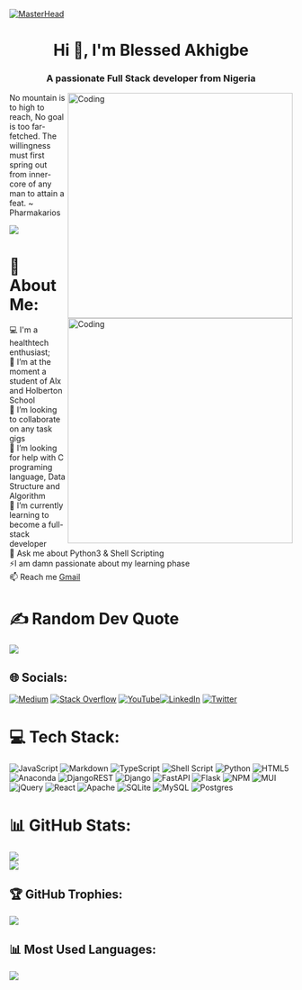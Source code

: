 <!-- Introduction -->
[![MasterHead](https://mir-s3-cdn-cf.behance.net/project_modules/fs/54b6c068097599.5b50bca476b9b.gif)](https://rishavchanda.io)
<h1 align="center">Hi 👋, I'm Blessed Akhigbe</h1>
<h3 align="center">A passionate Full Stack developer from Nigeria</h3>
<img align="right" alt="Coding" width="400" src="https://mir-s3-cdn-cf.behance.net/project_modules/max_1200/79731568097599.5b50bca477735.jpg">
<img align="right" alt="Coding" width="400" src="https://mir-s3-cdn-cf.behance.net/project_modules/max_1200/79731568097599.5b50bca477735.jpg">
<!-- My Life's Philosophy -->



  
No mountain is to high to reach, No goal is too far-fetched. The willingness must first spring out from inner-core of any man to attain a feat. ~ Pharmakarios

[![](https://visitcount.itsvg.in/api?id=Pharmakarios1&icon=0&color=5)](https://visitcount.itsvg.in)


<!-- here picture updates -->
 # 💫 About Me:
 💻 I'm a healthtech enthusiast;<br>🔭 I’m at the moment a student of Alx and Holberton School<br>👯 I’m looking to collaborate on any task gigs<br>🤝 I’m looking for help with C programing language, Data Structure and Algorithm<br>🌱 I’m currently learning to become a full-stack developer<br>💬 Ask me about Python3 & Shell Scripting<br>⚡I am damn passionate about my learning phase<br>📫 Reach me <a href="akhigbeblessed@gmail.com"> Gmail</a><br>

 # ✍️ Random Dev Quote
![](https://quotes-github-readme.vercel.app/api?type=horizontal&theme=radical)

<!-- Social media Gigs -->
## 🌐 Socials:
[![Medium](https://img.shields.io/badge/Medium-12100E?logo=medium&logoColor=white)](https://medium.com/@akhigbeblessed) [![Stack Overflow](https://img.shields.io/badge/-Stackoverflow-FE7A16?logo=stack-overflow&logoColor=white)](https://stackoverflow.com/users/....) [![YouTube](https://img.shields.io/badge/YouTube-%23FF0000.svg?logo=YouTube&logoColor=white)](https://youtube.com/akhigbeblessed)[![LinkedIn](https://img.shields.io/badge/LinkedIn-%230077B5.svg?logo=linkedin&logoColor=white)](https://www.linkedin.com/in/blessed-akhigbe-pharm-d-968509b6/) [![Twitter](https://img.shields.io/badge/Twitter-%231DA1F2.svg?logo=Twitter&logoColor=white)](https://twitter.com/https://twitter.com/Pharmakarios_1) 
<!-- Tech strongholds -->
# 💻 Tech Stack:
![JavaScript](https://img.shields.io/badge/javascript-%23323330.svg?style=for-the-badge&logo=javascript&logoColor=%23F7DF1E) ![Markdown](https://img.shields.io/badge/markdown-%23000000.svg?style=for-the-badge&logo=markdown&logoColor=white) ![TypeScript](https://img.shields.io/badge/typescript-%23007ACC.svg?style=for-the-badge&logo=typescript&logoColor=white) ![Shell Script](https://img.shields.io/badge/shell_script-%23121011.svg?style=for-the-badge&logo=gnu-bash&logoColor=white) ![Python](https://img.shields.io/badge/python-3670A0?style=for-the-badge&logo=python&logoColor=ffdd54) ![HTML5](https://img.shields.io/badge/html5-%23E34F26.svg?style=for-the-badge&logo=html5&logoColor=white) ![Anaconda](https://img.shields.io/badge/Anaconda-%2344A833.svg?style=for-the-badge&logo=anaconda&logoColor=white) ![DjangoREST](https://img.shields.io/badge/DJANGO-REST-ff1709?style=for-the-badge&logo=django&logoColor=white&color=ff1709&labelColor=gray) ![Django](https://img.shields.io/badge/django-%23092E20.svg?style=for-the-badge&logo=django&logoColor=white) ![FastAPI](https://img.shields.io/badge/FastAPI-005571?style=for-the-badge&logo=fastapi) ![Flask](https://img.shields.io/badge/flask-%23000.svg?style=for-the-badge&logo=flask&logoColor=white) ![NPM](https://img.shields.io/badge/NPM-%23000000.svg?style=for-the-badge&logo=npm&logoColor=white) ![MUI](https://img.shields.io/badge/MUI-%230081CB.svg?style=for-the-badge&logo=material-ui&logoColor=white) ![jQuery](https://img.shields.io/badge/jquery-%230769AD.svg?style=for-the-badge&logo=jquery&logoColor=white) ![React](https://img.shields.io/badge/react-%2320232a.svg?style=for-the-badge&logo=react&logoColor=%2361DAFB) ![Apache](https://img.shields.io/badge/apache-%23D42029.svg?style=for-the-badge&logo=apache&logoColor=white) ![SQLite](https://img.shields.io/badge/sqlite-%2307405e.svg?style=for-the-badge&logo=sqlite&logoColor=white) ![MySQL](https://img.shields.io/badge/mysql-%2300f.svg?style=for-the-badge&logo=mysql&logoColor=white) ![Postgres](https://img.shields.io/badge/postgres-%23316192.svg?style=for-the-badge&logo=postgresql&logoColor=white)
# 📊 GitHub Stats:
![](https://github-readme-stats.vercel.app/api?username=Pharmakarios1&theme=vue-dark&hide_border=true&include_all_commits=true&count_private=false)<br/>
![](https://github-readme-streak-stats.herokuapp.com/?user=Pharmakarios1&theme=vue-dark&hide_border=true)<br/>

## 🏆 GitHub Trophies:
![](https://github-profile-trophy.vercel.app/?username=Pharmakarios1&theme=discord&no-frame=true&no-bg=false&margin-w=4)

## 📊 Most Used Languages:
![](https://github-readme-stats.vercel.app/api/top-langs/?username=Pharmakarios1&theme=tokyonight&hide_border=false&include_all_commits=true&count_private=true&layout=compact)



























